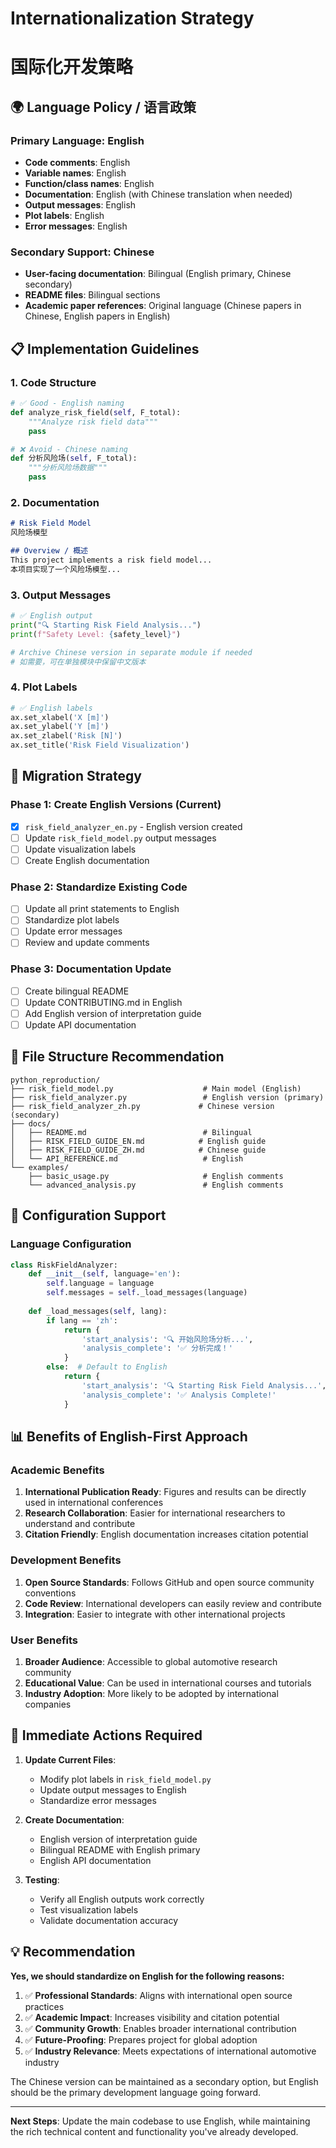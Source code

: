 # Internationalization Strategy
# 国际化开发策略

## 🌍 Language Policy / 语言政策

### Primary Language: English
- **Code comments**: English
- **Variable names**: English
- **Function/class names**: English
- **Documentation**: English (with Chinese translation when needed)
- **Output messages**: English
- **Plot labels**: English
- **Error messages**: English

### Secondary Support: Chinese
- **User-facing documentation**: Bilingual (English primary, Chinese secondary)
- **README files**: Bilingual sections
- **Academic paper references**: Original language (Chinese papers in Chinese, English papers in English)

## 📋 Implementation Guidelines

### 1. Code Structure
```python
# ✅ Good - English naming
def analyze_risk_field(self, F_total):
    """Analyze risk field data"""
    pass

# ❌ Avoid - Chinese naming
def 分析风险场(self, F_total):
    """分析风险场数据"""
    pass
```

### 2. Documentation
```markdown
# Risk Field Model
风险场模型

## Overview / 概述
This project implements a risk field model...
本项目实现了一个风险场模型...
```

### 3. Output Messages
```python
# ✅ English output
print("🔍 Starting Risk Field Analysis...")
print(f"Safety Level: {safety_level}")

# Archive Chinese version in separate module if needed
# 如需要，可在单独模块中保留中文版本
```

### 4. Plot Labels
```python
# ✅ English labels
ax.set_xlabel('X [m]')
ax.set_ylabel('Y [m]')
ax.set_zlabel('Risk [N]')
ax.set_title('Risk Field Visualization')
```

## 🚀 Migration Strategy

### Phase 1: Create English Versions (Current)
- [x] `risk_field_analyzer_en.py` - English version created
- [ ] Update `risk_field_model.py` output messages
- [ ] Update visualization labels
- [ ] Create English documentation

### Phase 2: Standardize Existing Code
- [ ] Update all print statements to English
- [ ] Standardize plot labels
- [ ] Update error messages
- [ ] Review and update comments

### Phase 3: Documentation Update
- [ ] Create bilingual README
- [ ] Update CONTRIBUTING.md in English
- [ ] Add English version of interpretation guide
- [ ] Update API documentation

## 📁 File Structure Recommendation

```
python_reproduction/
├── risk_field_model.py                    # Main model (English)
├── risk_field_analyzer.py                 # English version (primary)
├── risk_field_analyzer_zh.py             # Chinese version (secondary)
├── docs/
│   ├── README.md                          # Bilingual
│   ├── RISK_FIELD_GUIDE_EN.md            # English guide
│   ├── RISK_FIELD_GUIDE_ZH.md            # Chinese guide
│   └── API_REFERENCE.md                   # English
└── examples/
    ├── basic_usage.py                     # English comments
    └── advanced_analysis.py               # English comments
```

## 🔧 Configuration Support

### Language Configuration
```python
class RiskFieldAnalyzer:
    def __init__(self, language='en'):
        self.language = language
        self.messages = self._load_messages(language)
    
    def _load_messages(self, lang):
        if lang == 'zh':
            return {
                'start_analysis': '🔍 开始风险场分析...',
                'analysis_complete': '✅ 分析完成！'
            }
        else:  # Default to English
            return {
                'start_analysis': '🔍 Starting Risk Field Analysis...',
                'analysis_complete': '✅ Analysis Complete!'
            }
```

## 📊 Benefits of English-First Approach

### Academic Benefits
1. **International Publication Ready**: Figures and results can be directly used in international conferences
2. **Research Collaboration**: Easier for international researchers to understand and contribute
3. **Citation Friendly**: English documentation increases citation potential

### Development Benefits
1. **Open Source Standards**: Follows GitHub and open source community conventions
2. **Code Review**: International developers can easily review and contribute
3. **Integration**: Easier to integrate with other international projects

### User Benefits
1. **Broader Audience**: Accessible to global automotive research community
2. **Educational Value**: Can be used in international courses and tutorials
3. **Industry Adoption**: More likely to be adopted by international companies

## 🎯 Immediate Actions Required

1. **Update Current Files**: 
   - Modify plot labels in `risk_field_model.py`
   - Update output messages to English
   - Standardize error messages

2. **Create Documentation**:
   - English version of interpretation guide
   - Bilingual README with English primary
   - English API documentation

3. **Testing**:
   - Verify all English outputs work correctly
   - Test visualization labels
   - Validate documentation accuracy

## 💡 Recommendation

**Yes, we should standardize on English for the following reasons:**

1. ✅ **Professional Standards**: Aligns with international open source practices
2. ✅ **Academic Impact**: Increases visibility and citation potential  
3. ✅ **Community Growth**: Enables broader international contribution
4. ✅ **Future-Proofing**: Prepares project for global adoption
5. ✅ **Industry Relevance**: Meets expectations of international automotive industry

The Chinese version can be maintained as a secondary option, but English should be the primary development language going forward.

---

**Next Steps**: Update the main codebase to use English, while maintaining the rich technical content and functionality you've already developed.
